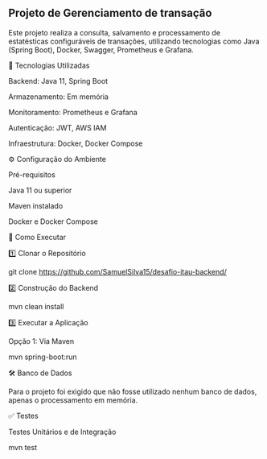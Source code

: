 ## Projeto de Gerenciamento de transação

Este projeto realiza a consulta, salvamento e processamento de estatésticas configuráveis de transações, utilizando tecnologias como Java (Spring Boot), Docker, Swagger, Prometheus e Grafana.

📌 Tecnologias Utilizadas

Backend: Java 11, Spring Boot

Armazenamento: Em memória

Monitoramento: Prometheus e Grafana

Autenticação: JWT, AWS IAM

Infraestrutura: Docker, Docker Compose

⚙️ Configuração do Ambiente

Pré-requisitos

Java 11 ou superior

Maven instalado

Docker e Docker Compose

🚀 Como Executar

1️⃣ Clonar o Repositório

git clone https://github.com/SamuelSilva15/desafio-itau-backend/

2️⃣ Construção do Backend

mvn clean install

3️⃣ Executar a Aplicação

Opção 1: Via Maven

mvn spring-boot:run


🛠️ Banco de Dados

Para o projeto foi exigido que não fosse utilizado nenhum banco de dados, apenas o processamento em memória.

✅ Testes

Testes Unitários e de Integração

mvn test

